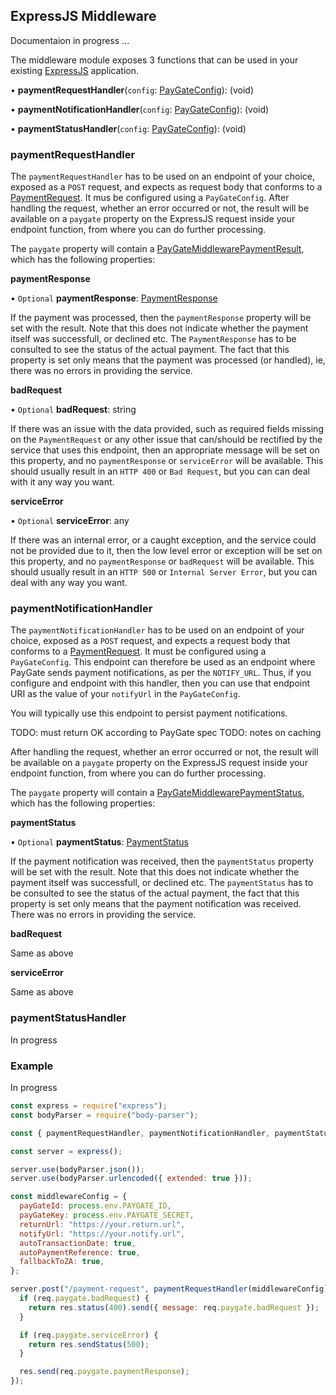 ## ExpressJS Middleware

Documentaion in progress ...

The middleware module exposes 3 functions that can be used in your existing [ExpressJS](https://expressjs.com) application.

• **paymentRequestHandler**(`config`: [PayGateConfig](https://distributhor.github.io/paygate-sdk/interfaces/_types_.paygateconfig.html)): (void)

• **paymentNotificationHandler**(`config`: [PayGateConfig](https://distributhor.github.io/paygate-sdk/interfaces/_types_.paygateconfig.html)): (void)

• **paymentStatusHandler**(`config`: [PayGateConfig](https://distributhor.github.io/paygate-sdk/interfaces/_types_.paygateconfig.html)): (void)

### paymentRequestHandler

The `paymentRequestHandler` has to be used on an endpoint of your choice, exposed as a `POST` request, and expects as request body that conforms to a [PaymentRequest](https://distributhor.github.io/paygate-sdk/interfaces/_types_.paymentrequest.html). It mus be configured using a `PayGateConfig`. After handling the request, whether an error occurred or not, the result will be available on a `paygate` property on the ExpressJS request inside your endpoint function, from where you can do further processing.

The `paygate` property will contain a [PayGateMiddlewarePaymentResult](https://distributhor.github.io/paygate-sdk/interfaces/_middleware_.paygatemiddlewarepaymentresult.html), which has the following properties:

**paymentResponse**

• `Optional` **paymentResponse**: [PaymentResponse](https://distributhor.github.io/paygate-sdk/interfaces/_types_.paymentresponse.html)

If the payment was processed, then the `paymentResponse` property will be set with the result. Note that this does not indicate whether the payment itself was successfull, or declined etc. The `PaymentResponse` has to be consulted to see the status of the actual payment. The fact that this property is set only means that the payment was processed (or handled), ie, there was no errors in providing the service.

**badRequest**

• `Optional` **badRequest**: string

If there was an issue with the data provided, such as required fields missing on the `PaymentRequest` or any other issue that can/should be rectified by the service that uses this endpoint, then an appropriate message will be set on this property, and no `paymentResponse` or `serviceError` will be available. This should usually result in an `HTTP 400` or `Bad Request`, but you can can deal with it any way you want.

**serviceError**

• `Optional` **serviceError**: any

If there was an internal error, or a caught exception, and the service could not be provided due to it, then the low level error or exception will be set on this property, and no `paymentResponse` or `badRequest` will be available. This should usually result in an `HTTP 500` or `Internal Server Error`, but you can deal with any way you want.

### paymentNotificationHandler

The `paymentNotificationHandler` has to be used on an endpoint of your choice, exposed as a `POST` request, and expects a request body that conforms to a [PaymentRequest](https://distributhor.github.io/paygate-sdk/interfaces/_types_.paymentrequest.html). It must be configured using a `PayGateConfig`. This endpoint can therefore be used as an endpoint where PayGate sends payment notifications, as per the `NOTIFY_URL`. Thus, if you configure and endpoint with this handler, then you can use that endpoint URI as the value of your `notifyUrl` in the `PayGateConfig`.

You will typically use this endpoint to persist payment notifications.

TODO: must return OK according to PayGate spec
TODO: notes on caching

After handling the request, whether an error occurred or not, the result will be available on a `paygate` property on the ExpressJS request inside your endpoint function, from where you can do further processing.

The `paygate` property will contain a [PayGateMiddlewarePaymentStatus](https://distributhor.github.io/paygate-sdk/interfaces/_middleware_.paygatemiddlewarepaymentstatus.html), which has the following properties:

**paymentStatus**

• `Optional` **paymentStatus**: [PaymentStatus](https://distributhor.github.io/paygate-sdk/interfaces/_types_.paymentstatus.html)

If the payment notification was received, then the `paymentStatus` property will be set with the result. Note that this does not indicate whether the payment itself was successfull, or declined etc. The `paymentStatus` has to be consulted to see the status of the actual payment, the fact that this property is set only means that the payment notification was received. There was no errors in providing the service.

**badRequest**

Same as above

**serviceError**

Same as above

### paymentStatusHandler

In progress

### Example

In progress

```javascript
const express = require("express");
const bodyParser = require("body-parser");

const { paymentRequestHandler, paymentNotificationHandler, paymentStatusHandler } = require("paygate-sdk");

const server = express();

server.use(bodyParser.json());
server.use(bodyParser.urlencoded({ extended: true }));

const middlewareConfig = {
  payGateId: process.env.PAYGATE_ID,
  payGateKey: process.env.PAYGATE_SECRET,
  returnUrl: "https://your.return.url",
  notifyUrl: "https://your.notify.url",
  autoTransactionDate: true,
  autoPaymentReference: true,
  fallbackToZA: true,
};

server.post("/payment-request", paymentRequestHandler(middlewareConfig), async (req, res) => {
  if (req.paygate.badRequest) {
    return res.status(400).send({ message: req.paygate.badRequest });
  }

  if (req.paygate.serviceError) {
    return res.sendStatus(500);
  }

  res.send(req.paygate.paymentResponse);
});
```
